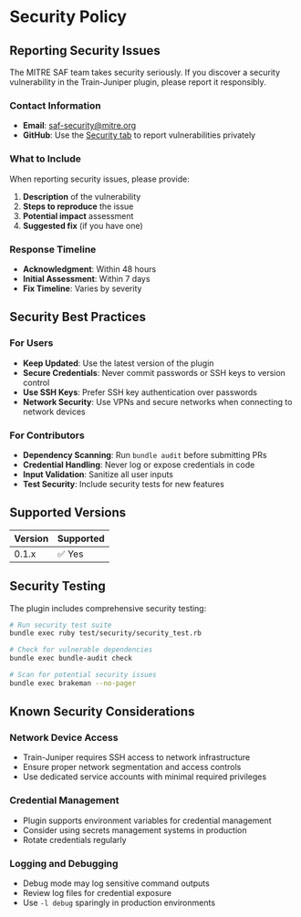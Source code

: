 # Security Policy

## Reporting Security Issues

The MITRE SAF team takes security seriously. If you discover a security vulnerability in the Train-Juniper plugin, please report it responsibly.

### Contact Information

- **Email**: [saf-security@mitre.org](mailto:saf-security@mitre.org)
- **GitHub**: Use the [Security tab](https://github.com/mitre/train-juniper/security) to report vulnerabilities privately

### What to Include

When reporting security issues, please provide:

1. **Description** of the vulnerability
2. **Steps to reproduce** the issue
3. **Potential impact** assessment
4. **Suggested fix** (if you have one)

### Response Timeline

- **Acknowledgment**: Within 48 hours
- **Initial Assessment**: Within 7 days
- **Fix Timeline**: Varies by severity

## Security Best Practices

### For Users

- **Keep Updated**: Use the latest version of the plugin
- **Secure Credentials**: Never commit passwords or SSH keys to version control
- **Use SSH Keys**: Prefer SSH key authentication over passwords
- **Network Security**: Use VPNs and secure networks when connecting to network devices

### For Contributors

- **Dependency Scanning**: Run `bundle audit` before submitting PRs
- **Credential Handling**: Never log or expose credentials in code
- **Input Validation**: Sanitize all user inputs
- **Test Security**: Include security tests for new features

## Supported Versions

| Version | Supported |
|---------|-----------|
| 0.1.x   | ✅ Yes    |

## Security Testing

The plugin includes comprehensive security testing:

```bash
# Run security test suite
bundle exec ruby test/security/security_test.rb

# Check for vulnerable dependencies
bundle exec bundle-audit check

# Scan for potential security issues
bundle exec brakeman --no-pager
```

## Known Security Considerations

### Network Device Access
- Train-Juniper requires SSH access to network infrastructure
- Ensure proper network segmentation and access controls
- Use dedicated service accounts with minimal required privileges

### Credential Management
- Plugin supports environment variables for credential management
- Consider using secrets management systems in production
- Rotate credentials regularly

### Logging and Debugging
- Debug mode may log sensitive command outputs
- Review log files for credential exposure
- Use `-l debug` sparingly in production environments